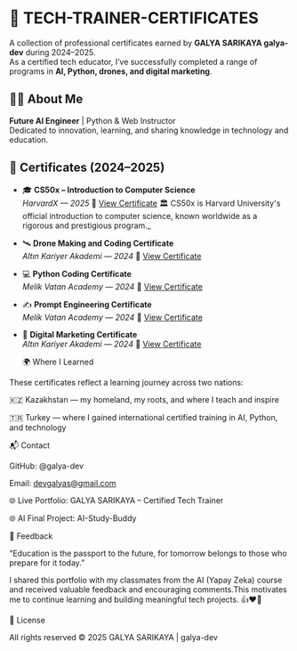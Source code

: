# 📂 TECH-TRAINER-CERTIFICATES

A collection of professional certificates earned by **GALYA SARIKAYA galya-dev** during 2024–2025.  
As a certified tech educator, I’ve successfully completed a range of programs in **AI, Python, drones, and digital marketing**.

## 👩‍🏫 About Me

**Future AI Engineer** | Python & Web Instructor  
Dedicated to innovation, learning, and sharing knowledge in technology and education.

## 📜 Certificates (2024–2025)

- 🎓 **CS50x – Introduction to Computer Science**  
  *HarvardX — 2025*
📄 [View Certificate](./CS50x_Certificate.jpg)
🏛️ CS50x is Harvard University's official introduction to computer science, known worldwide as a rigorous and prestigious program._

- 🛰️ **Drone Making and Coding Certificate**  
  *Altın Kariyer Akademi — 2024*
📄 [View Certificate](./DRONE_CERTIFICATE.pdf)

- 💻 **Python Coding Certificate**  
  *Melik Vatan Academy — 2024*
📄 [View Certificate](./PYTHON_certificate.pdf)

- ✍️ **Prompt Engineering Certificate**  
  *Melik Vatan Academy — 2024*
📄 [View Certificate](./PROMPT_certificate.pdf)

- 📱 **Digital Marketing Certificate**  
  *Altın Kariyer Akademi — 2024*
  📄 [View Certificate](./DIJITAL_PAZARLAMA_CERTIFICATE.pdf)
  
  🌍 Where I Learned

These certificates reflect a learning journey across two nations:

🇰🇿 Kazakhstan — my homeland, my roots, and where I teach and inspire

🇹🇷 Turkey — where I gained international certified training in AI, Python, and technology


📬 Contact

GitHub: @galya-dev

Email: devgalyas@gmail.com

🌐 Live Portfolio: GALYA SARIKAYA – Certified Tech Trainer

🌐 AI Final Project: AI-Study-Buddy

💬 Feedback

“Education is the passport to the future, for tomorrow belongs to those who prepare for it today.”

I shared this portfolio with my classmates from the AI (Yapay Zeka) course and received valuable feedback and encouraging comments.This motivates me to continue learning and building meaningful tech projects. 👍❤️🙏

📜 License

All rights reserved © 2025 GALYA SARIKAYA | galya-dev
